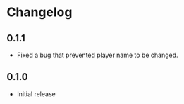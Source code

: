 # Changelog

## 0.1.1

* Fixed a bug that prevented player name to be changed.

## 0.1.0

* Initial release
